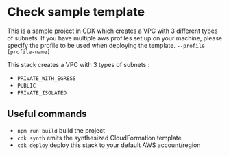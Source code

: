 # Check sample template

This is a sample project in CDK which creates a VPC with 3 different types of subnets.
If you have multiple aws profiles set up on your machine, please specify the profile to be used when deploying the template.
`--profile [profile-name]`

This stack creates a VPC with 3 types of subnets : 
* `PRIVATE_WITH_EGRESS`
* `PUBLIC`
* `PRIVATE_ISOLATED`

## Useful commands
* `npm run build`   build the project
* `cdk synth`       emits the synthesized CloudFormation template
* `cdk deploy`      deploy this stack to your default AWS account/region